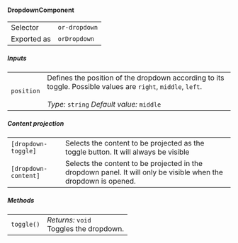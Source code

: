 #### DropdownComponent
|  |   |
|---|---|
| Selector | `or-dropdown` |
| Exported as | `orDropdown` |

##### Inputs
|  |   |
|---|---|
| `position` | Defines the position of the dropdown according to its toggle. Possible values are `right`, `middle`, `left`.<br><br>*Type:* `string` *Default value:* `middle`|

##### Content projection
|  |   |
|---|---|
| `[dropdown-toggle]` | Selects the content to be projected as the toggle button. It will always be visible |
| `[dropdown-content]` | Selects the content to be projected in the dropdown panel. It will only be visible when the dropdown is opened. |

##### Methods
|  |   |
|---|---|
| `toggle()` | *Returns:* `void` <br> Toggles the dropdown. |
